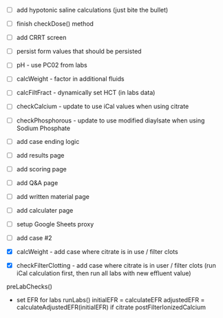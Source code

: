 - [ ] add hypotonic saline calculations (just bite the bullet)
- [ ] finish checkDose() method
- [ ] add CRRT screen
- [ ] persist form values that should be persisted
- [ ] pH - use PC02 from labs
- [ ] calcWeight - factor in additional fluids
- [ ] calcFiltFract - dynamically set HCT (in labs data)
- [ ] checkCalcium - update to use iCal values when using citrate
- [ ] checkPhosphorous - update to use modified diaylsate when using Sodium Phosphate
- [ ] add case ending logic
- [ ] add results page 
- [ ] add scoring page
- [ ] add Q&A page
- [ ] add written material page
- [ ] add calculater page
- [ ] setup Google Sheets proxy
- [ ] add case #2
- [X] calcWeight - add case where citrate is in use / filter clots
- [X] checkFilterClotting - add case where citrate is in user / filter clots (run iCal calculation first, then run all labs with new effluent value)


preLabChecks()
 - set EFR for labs
runLabs()
  initialEFR = calculateEFR
  adjustedEFR = calculateAdjustedEFR(initialEFR)
    if citrate
      postFilterIonizedCalcium


  
